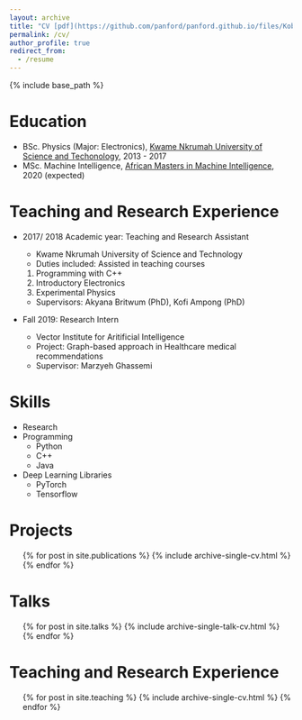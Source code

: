 ```yaml
---
layout: archive
title: "CV [pdf](https://github.com/panford/panford.github.io/files/Kobby_R_sum_.pdf)"
permalink: /cv/
author_profile: true
redirect_from:
  - /resume
---
```


{% include base_path %}

Education
======
* BSc. Physics (Major: Electronics), [Kwame Nkrumah University of Science and Techonology](https://www.knust.edu.gh/), 2013 - 2017
* MSc. Machine Intelligence, [African Masters in Machine Intelligence](https://aimsammi.org/), 2020 (expected)

Teaching and Research Experience
======
* 2017/ 2018 Academic year: Teaching and Research Assistant
  * Kwame Nkrumah University of Science and Technology
  * Duties included: Assisted in teaching courses
  1. Programming with C++ 
  2. Introductory Electronics
  3. Experimental Physics
  * Supervisors: Akyana Britwum (PhD), Kofi Ampong (PhD)

* Fall 2019: Research Intern
  * Vector Institute for Aritificial Intelligence
  * Project: Graph-based approach in Healthcare medical recommendations
  * Supervisor: Marzyeh Ghassemi
  
Skills
======
* Research
* Programming
  * Python
  * C++
  * Java
* Deep Learning Libraries
  * PyTorch
  * Tensorflow

Projects
======
  <ul>{% for post in site.publications %}
    {% include archive-single-cv.html %}
  {% endfor %}</ul>
  
Talks
======
  <ul>{% for post in site.talks %}
    {% include archive-single-talk-cv.html %}
  {% endfor %}</ul>
  
Teaching and Research Experience
======
  <ul>{% for post in site.teaching %}
    {% include archive-single-cv.html %}
  {% endfor %}</ul>
  

